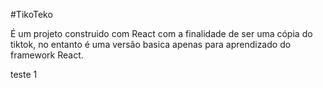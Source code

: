 #TikoTeko

É um projeto construido com React com a finalidade de ser uma cópia do tiktok, no entanto é uma versão basica apenas para aprendizado do framework React.

teste 1
